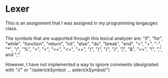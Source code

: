 # Lexer

This is an assignment that I was assigned in my programming langauges class.

The symbols that are supported through this lexical analyzer are: "if", "for", "while", "function", "return", "int", "else", "do", "break", "end", "=", "+", "-", "*", "/", "%", ">", "<", ">=", "<=", "++", "(", ")", "{", "}", "|", "&", "==", "!", ",", and ";".

However, I have not implemented a way to ignore comments (designated with "//" or "/asterickSymbol ... asterickSymbol/")

